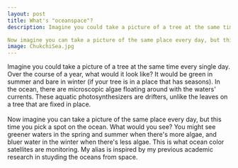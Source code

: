 ```yaml
---
layout: post
title: What's "oceanspace"? 
description: Imagine you could take a picture of a tree at the same time every single day. Over the course of a year, what would it look like? It would be green in summer and bare in winter (if your tree is in a place that has seasons). In the ocean, there are microscopic algae floating around with the waters' currents. These aquatic photosynthesizers are drifters, unlike the leaves on a tree that is fixed in place. 

Now imagine you can take a picture of the same place every day, but this time you pick a spot on the ocean. What would you see? You might see greener waters in the spring and summer when there's more algae, and bluer water in the winter when there's less algae. This is what ocean color satellites are monitoring. My alias is inspired by my previous academic research in stuyding the oceans from space. 
image: ChukchiSea.jpg
---
```


Imagine you could take a picture of a tree at the same time every single day. Over the course of a year, what would it look like? It would be green in summer and bare in winter (if your tree is in a place that has seasons). In the ocean, there are microscopic algae floating around with the waters' currents. These aquatic photosynthesizers are drifters, unlike the leaves on a tree that are fixed in place. 
<br>
<br>Now imagine you can take a picture of the same place every day, but this time you pick a spot on the ocean. What would you see? You might see greener waters in the spring and summer when there's more algae, and bluer water in the winter when there's less algae. This is what ocean color satellites are monitoring. My alias is inspired by my previous academic research in stuyding the oceans from space. 
